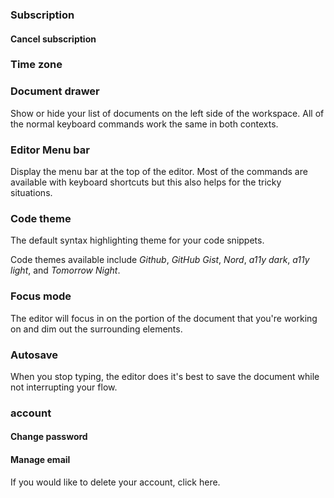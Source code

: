 ### Subscription

#### Cancel subscription

### Time zone

### Document drawer

Show or hide your list of documents on the left side of the workspace. All of the normal keyboard commands work the same in both contexts.

### Editor Menu bar

Display the menu bar at the top of the editor. Most of the commands are available with keyboard shortcuts but this also helps for the tricky situations.

### Code theme

The default syntax highlighting theme for your code snippets.

Code themes available include _Github_, _GitHub Gist_, _Nord_, _a11y dark_, _a11y light_, and _Tomorrow Night_.

### Focus mode

The editor will focus in on the portion of the document that you're working on and dim out the surrounding elements.

### Autosave

When you stop typing, the editor does it's best to save the document while not interrupting your flow.

### account

#### Change password

#### Manage email

If you would like to delete your account, click here.
